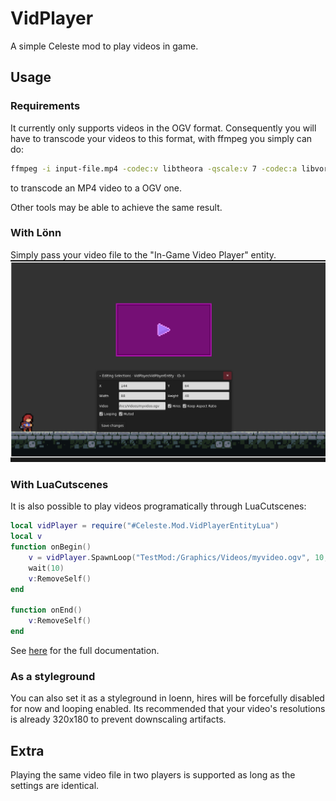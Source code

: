 # VidPlayer
A simple Celeste mod to play videos in game.

## Usage
### Requirements
It currently only supports videos in the OGV format. Consequently you will have to 
transcode your videos to this format, with ffmpeg you simply can do:
```bash
ffmpeg -i input-file.mp4 -codec:v libtheora -qscale:v 7 -codec:a libvorbis -qscale:a 5 output-file.ogv
```
to transcode an MP4 video to a OGV one.

Other tools may be able to achieve the same result.

### With Lönn
Simply pass your video file to the "In-Game Video Player" entity.
![In loenn](./Docs/in_loenn.png)

### With LuaCutscenes
It is also possible to play videos programatically through LuaCutscenes:
```lua
local vidPlayer = require("#Celeste.Mod.VidPlayerEntityLua")
local v
function onBegin()
    v = vidPlayer.SpawnLoop("TestMod:/Graphics/Videos/myvideo.ogv", 10, 10, 100, 100)
    wait(10)
    v:RemoveSelf()
end

function onEnd()
    v:RemoveSelf()
end
```
See [here](Docs/api/Celeste.Mod.VidPlayer.VidPlayerEntityLua.md)
for the full documentation.

### As a styleground
You can also set it as a styleground in loenn, hires will be forcefully disabled for now and looping enabled.
Its recommended that your video's resolutions is already 320x180 to prevent downscaling artifacts.

## Extra
Playing the same video file in two players is supported as long as the settings are identical.
